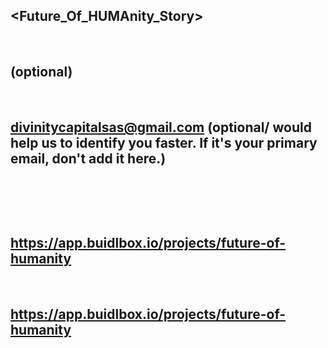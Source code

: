 ## <Future_Of_HUMAnity_Story>
​
## <JL> (optional)
​
## <divinitycapitalsas@gmail.com> (optional/ would help us to identify you faster. If it's your primary email, don't add it here.)
​
## <Lead>
​
## <https://app.buidlbox.io/projects/future-of-humanity>
​
## <https://app.buidlbox.io/projects/future-of-humanity>
​
## <NA>

